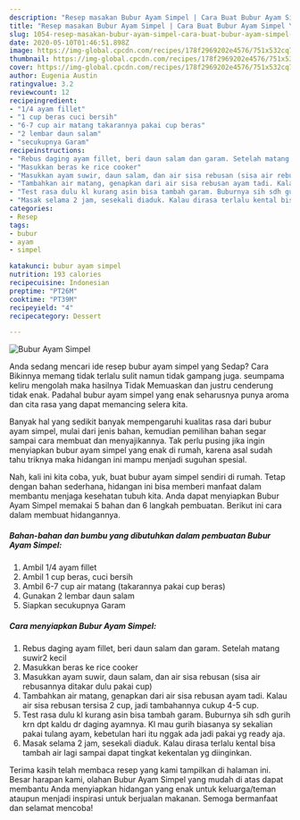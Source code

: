 ```yaml
---
description: "Resep masakan Bubur Ayam Simpel | Cara Buat Bubur Ayam Simpel Yang Lezat"
title: "Resep masakan Bubur Ayam Simpel | Cara Buat Bubur Ayam Simpel Yang Lezat"
slug: 1054-resep-masakan-bubur-ayam-simpel-cara-buat-bubur-ayam-simpel-yang-lezat
date: 2020-05-10T01:46:51.898Z
image: https://img-global.cpcdn.com/recipes/178f2969202e4576/751x532cq70/bubur-ayam-simpel-foto-resep-utama.jpg
thumbnail: https://img-global.cpcdn.com/recipes/178f2969202e4576/751x532cq70/bubur-ayam-simpel-foto-resep-utama.jpg
cover: https://img-global.cpcdn.com/recipes/178f2969202e4576/751x532cq70/bubur-ayam-simpel-foto-resep-utama.jpg
author: Eugenia Austin
ratingvalue: 3.2
reviewcount: 12
recipeingredient:
- "1/4 ayam fillet"
- "1 cup beras cuci bersih"
- "6-7 cup air matang takarannya pakai cup beras"
- "2 lembar daun salam"
- "secukupnya Garam"
recipeinstructions:
- "Rebus daging ayam fillet, beri daun salam dan garam. Setelah matang suwir2 kecil"
- "Masukkan beras ke rice cooker"
- "Masukkan ayam suwir, daun salam, dan air sisa rebusan (sisa air rebusannya ditakar dulu pakai cup)"
- "Tambahkan air matang, genapkan dari air sisa rebusan ayam tadi. Kalau air sisa rebusan tersisa 2 cup, jadi tambahannya cukup 4-5 cup."
- "Test rasa dulu kl kurang asin bisa tambah garam. Buburnya sih sdh gurih krn dpt kaldu dr daging ayamnya. Kl mau gurih biasanya sy sekalian pakai tulang ayam, kebetulan hari itu nggak ada jadi pakai yg ready aja."
- "Masak selama 2 jam, sesekali diaduk. Kalau dirasa terlalu kental bisa tambah air lagi sampai dapat tingkat kekentalan yg diinginkan."
categories:
- Resep
tags:
- bubur
- ayam
- simpel

katakunci: bubur ayam simpel 
nutrition: 193 calories
recipecuisine: Indonesian
preptime: "PT26M"
cooktime: "PT39M"
recipeyield: "4"
recipecategory: Dessert

---
```



![Bubur Ayam Simpel](https://img-global.cpcdn.com/recipes/178f2969202e4576/751x532cq70/bubur-ayam-simpel-foto-resep-utama.jpg)

Anda sedang mencari ide resep bubur ayam simpel yang Sedap? Cara Bikinnya memang tidak terlalu sulit namun tidak gampang juga. seumpama keliru mengolah maka hasilnya Tidak Memuaskan dan justru cenderung tidak enak. Padahal bubur ayam simpel yang enak seharusnya punya aroma dan cita rasa yang dapat memancing selera kita.



Banyak hal yang sedikit banyak mempengaruhi kualitas rasa dari bubur ayam simpel, mulai dari jenis bahan, kemudian pemilihan bahan segar sampai cara membuat dan menyajikannya. Tak perlu pusing jika ingin menyiapkan bubur ayam simpel yang enak di rumah, karena asal sudah tahu triknya maka hidangan ini mampu menjadi suguhan spesial.


Nah, kali ini kita coba, yuk, buat bubur ayam simpel sendiri di rumah. Tetap dengan bahan sederhana, hidangan ini bisa memberi manfaat dalam membantu menjaga kesehatan tubuh kita. Anda dapat menyiapkan Bubur Ayam Simpel memakai 5 bahan dan 6 langkah pembuatan. Berikut ini cara dalam membuat hidangannya.

<!--inarticleads1-->

##### Bahan-bahan dan bumbu yang dibutuhkan dalam pembuatan Bubur Ayam Simpel:

1. Ambil 1/4 ayam fillet
1. Ambil 1 cup beras, cuci bersih
1. Ambil 6-7 cup air matang (takarannya pakai cup beras)
1. Gunakan 2 lembar daun salam
1. Siapkan secukupnya Garam




<!--inarticleads2-->

##### Cara menyiapkan Bubur Ayam Simpel:

1. Rebus daging ayam fillet, beri daun salam dan garam. Setelah matang suwir2 kecil
1. Masukkan beras ke rice cooker
1. Masukkan ayam suwir, daun salam, dan air sisa rebusan (sisa air rebusannya ditakar dulu pakai cup)
1. Tambahkan air matang, genapkan dari air sisa rebusan ayam tadi. Kalau air sisa rebusan tersisa 2 cup, jadi tambahannya cukup 4-5 cup.
1. Test rasa dulu kl kurang asin bisa tambah garam. Buburnya sih sdh gurih krn dpt kaldu dr daging ayamnya. Kl mau gurih biasanya sy sekalian pakai tulang ayam, kebetulan hari itu nggak ada jadi pakai yg ready aja.
1. Masak selama 2 jam, sesekali diaduk. Kalau dirasa terlalu kental bisa tambah air lagi sampai dapat tingkat kekentalan yg diinginkan.




Terima kasih telah membaca resep yang kami tampilkan di halaman ini. Besar harapan kami, olahan Bubur Ayam Simpel yang mudah di atas dapat membantu Anda menyiapkan hidangan yang enak untuk keluarga/teman ataupun menjadi inspirasi untuk berjualan makanan. Semoga bermanfaat dan selamat mencoba!
